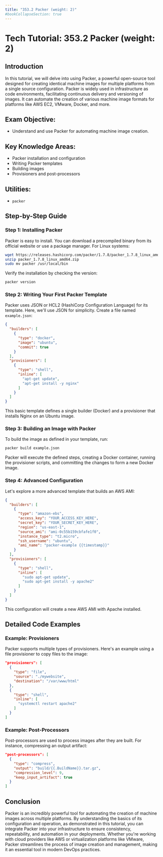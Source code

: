 ```yaml
---
title: "353.2 Packer (weight: 2)"
#bookCollapseSection: true
---
```


# Tech Tutorial: 353.2 Packer (weight: 2)

## Introduction

In this tutorial, we will delve into using Packer, a powerful open-source tool designed for creating identical machine images for multiple platforms from a single source configuration. Packer is widely used in infrastructure as code environments, facilitating continuous delivery and versioning of images. It can automate the creation of various machine image formats for platforms like AWS EC2, VMware, Docker, and more.

## Exam Objective:

- Understand and use Packer for automating machine image creation.

## Key Knowledge Areas:

- Packer installation and configuration
- Writing Packer templates
- Building images
- Provisioners and post-processors

## Utilities:

- `packer`

## Step-by-Step Guide

### Step 1: Installing Packer

Packer is easy to install. You can download a precompiled binary from its official website or use a package manager. For Linux systems:

```bash
wget https://releases.hashicorp.com/packer/1.7.8/packer_1.7.8_linux_amd64.zip
unzip packer_1.7.8_linux_amd64.zip
sudo mv packer /usr/local/bin
```

Verify the installation by checking the version:

```bash
packer version
```

### Step 2: Writing Your First Packer Template

Packer uses JSON or HCL2 (HashiCorp Configuration Language) for its template. Here, we'll use JSON for simplicity. Create a file named `example.json`:

```json
{
  "builders": [
    {
      "type": "docker",
      "image": "ubuntu",
      "commit": true
    }
  ],
  "provisioners": [
    {
      "type": "shell",
      "inline": [
        "apt-get update",
        "apt-get install -y nginx"
      ]
    }
  ]
}
```

This basic template defines a single builder (Docker) and a provisioner that installs Nginx on an Ubuntu image.

### Step 3: Building an Image with Packer

To build the image as defined in your template, run:

```bash
packer build example.json
```

Packer will execute the defined steps, creating a Docker container, running the provisioner scripts, and committing the changes to form a new Docker image.

### Step 4: Advanced Configuration

Let's explore a more advanced template that builds an AWS AMI:

```json
{
  "builders": [
    {
      "type": "amazon-ebs",
      "access_key": "YOUR_ACCESS_KEY_HERE",
      "secret_key": "YOUR_SECRET_KEY_HERE",
      "region": "us-east-1",
      "source_ami": "ami-0c55b159cbfafe1f0",
      "instance_type": "t2.micro",
      "ssh_username": "ubuntu",
      "ami_name": "packer-example {{timestamp}}"
    }
  ],
  "provisioners": [
    {
      "type": "shell",
      "inline": [
        "sudo apt-get update",
        "sudo apt-get install -y apache2"
      ]
    }
  ]
}
```

This configuration will create a new AWS AMI with Apache installed.

## Detailed Code Examples

### Example: Provisioners

Packer supports multiple types of provisioners. Here's an example using a file provisioner to copy files to the image:

```json
"provisioners": [
  {
    "type": "file",
    "source": "./mywebsite",
    "destination": "/var/www/html"
  },
  {
    "type": "shell",
    "inline": [
      "systemctl restart apache2"
    ]
  }
]
```

### Example: Post-Processors

Post-processors are used to process images after they are built. For instance, compressing an output artifact:

```json
"post-processors": [
  {
    "type": "compress",
    "output": "build/{{.BuildName}}.tar.gz",
    "compression_level": 9,
    "keep_input_artifact": true
  }
]
```

## Conclusion

Packer is an incredibly powerful tool for automating the creation of machine images across multiple platforms. By understanding the basics of its configuration and operation, as demonstrated in this tutorial, you can integrate Packer into your infrastructure to ensure consistency, repeatability, and automation in your deployments. Whether you're working with cloud providers like AWS or virtualization platforms like VMware, Packer streamlines the process of image creation and management, making it an essential tool in modern DevOps practices.